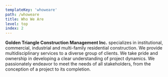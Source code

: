 ```yaml
---
templateKey: 'whoweare'
path: /whoweare
title: Who We Are
level: top
index: 2
---
```


<strong>Golden Triangle Construction Management Inc.</strong> specializes in institutional, commercial, industrial and multi-family residential construction. We provide multidisciplinary services to a diverse group of clients. We take pride and ownership in developing a clear understanding of project dynamics. We passionately endeavor to meet the needs of all stakeholders, from the conception of a project to its completion.
